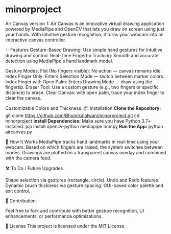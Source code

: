 # minorproject

Air Canvas version 1:
Air Canvas is an innovative virtual drawing application powered by MediaPipe and OpenCV that lets you draw on screen using just your hands. With intuitive gesture recognition, it turns your webcam into an interactive canvas controller.

✨ Features
Gesture-Based Drawing: Use simple hand gestures for intuitive drawing and control.
Real-Time Fingertip Tracking: Smooth and accurate detection using MediaPipe's hand landmark model.

Gesture Modes:
Fist (No fingers visible): No action — canvas remains idle.
Index Finger Only: Enters Selection Mode — switch between marker colors.
Index Finger with Open Palm: Enters Drawing Mode — draw using the fingertip.
Eraser Tool: Use a custom gesture (e.g., two fingers or specific distance) to erase.
Clear Canvas: with open palm, trace your index finger to clear the canvas. 

Customizable Colors and Thickness.
📦 Installation
**Clone the Repository:**
git clone https://github.com/Bhumikalalwani/minorproject.git
cd minorproject
**Install Dependencies:**
Make sure you have Python 3.7+ installed.
pip install opencv-python mediapipe numpy
**Run the App:**
python aircanvas.py

🧪 How It Works
MediaPipe tracks hand landmarks in real-time using your webcam.
Based on which fingers are raised, the system switches between modes.
Drawings are plotted on a transparent canvas overlay and combined with the camera feed.

🛠 To Do / Future Upgrades

Shape selection via gestures (rectangle, circle).
Undo and Redo features.
Dynamic brush thickness via gesture spacing.
GUI-based color palette and exit control.

🤝 Contribution

Feel free to fork and contribute with better gesture recognition, UI enhancements, or performance optimizations.

📜 License
This project is licensed under the MIT License.

